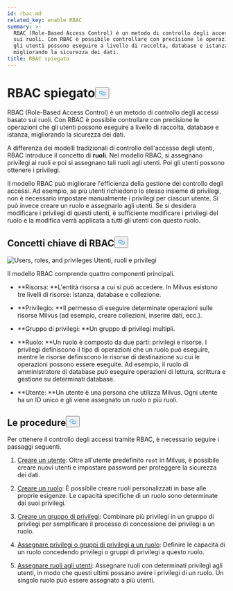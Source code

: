 ```yaml
---
id: rbac.md
related_key: enable RBAC
summary: >-
  RBAC (Role-Based Access Control) è un metodo di controllo degli accessi basato
  sui ruoli. Con RBAC è possibile controllare con precisione le operazioni che
  gli utenti possono eseguire a livello di raccolta, database e istanza,
  migliorando la sicurezza dei dati. 
title: RBAC spiegato
---
```

<h1 id="RBAC-Explained​" class="common-anchor-header">RBAC spiegato<button data-href="#RBAC-Explained​" class="anchor-icon" translate="no">
      <svg translate="no"
        aria-hidden="true"
        focusable="false"
        height="20"
        version="1.1"
        viewBox="0 0 16 16"
        width="16"
      >
        <path
          fill="#0092E4"
          fill-rule="evenodd"
          d="M4 9h1v1H4c-1.5 0-3-1.69-3-3.5S2.55 3 4 3h4c1.45 0 3 1.69 3 3.5 0 1.41-.91 2.72-2 3.25V8.59c.58-.45 1-1.27 1-2.09C10 5.22 8.98 4 8 4H4c-.98 0-2 1.22-2 2.5S3 9 4 9zm9-3h-1v1h1c1 0 2 1.22 2 2.5S13.98 12 13 12H9c-.98 0-2-1.22-2-2.5 0-.83.42-1.64 1-2.09V6.25c-1.09.53-2 1.84-2 3.25C6 11.31 7.55 13 9 13h4c1.45 0 3-1.69 3-3.5S14.5 6 13 6z"
        ></path>
      </svg>
    </button></h1><p>RBAC (Role-Based Access Control) è un metodo di controllo degli accessi basato sui ruoli. Con RBAC è possibile controllare con precisione le operazioni che gli utenti possono eseguire a livello di raccolta, database e istanza, migliorando la sicurezza dei dati. </p>
<p>A differenza dei modelli tradizionali di controllo dell'accesso degli utenti, RBAC introduce il concetto di <strong>ruoli</strong>. Nel modello RBAC, si assegnano privilegi ai ruoli e poi si assegnano tali ruoli agli utenti. Poi gli utenti possono ottenere i privilegi. </p>
<p>Il modello RBAC può migliorare l'efficienza della gestione del controllo degli accessi. Ad esempio, se più utenti richiedono lo stesso insieme di privilegi, non è necessario impostare manualmente i privilegi per ciascun utente. Si può invece creare un ruolo e assegnarlo agli utenti. Se si desidera modificare i privilegi di questi utenti, è sufficiente modificare i privilegi del ruolo e la modifica verrà applicata a tutti gli utenti con questo ruolo.</p>
<h2 id="RBAC-key-concepts​" class="common-anchor-header">Concetti chiave di RBAC<button data-href="#RBAC-key-concepts​" class="anchor-icon" translate="no">
      <svg translate="no"
        aria-hidden="true"
        focusable="false"
        height="20"
        version="1.1"
        viewBox="0 0 16 16"
        width="16"
      >
        <path
          fill="#0092E4"
          fill-rule="evenodd"
          d="M4 9h1v1H4c-1.5 0-3-1.69-3-3.5S2.55 3 4 3h4c1.45 0 3 1.69 3 3.5 0 1.41-.91 2.72-2 3.25V8.59c.58-.45 1-1.27 1-2.09C10 5.22 8.98 4 8 4H4c-.98 0-2 1.22-2 2.5S3 9 4 9zm9-3h-1v1h1c1 0 2 1.22 2 2.5S13.98 12 13 12H9c-.98 0-2-1.22-2-2.5 0-.83.42-1.64 1-2.09V6.25c-1.09.53-2 1.84-2 3.25C6 11.31 7.55 13 9 13h4c1.45 0 3-1.69 3-3.5S14.5 6 13 6z"
        ></path>
      </svg>
    </button></h2><p>
  
   <span class="img-wrapper"> <img translate="no" src="/docs/v2.5.x/assets/users_roles_privileges.png" alt="Users, roles, and privileges" class="doc-image" id="users,-roles,-and-privileges" />
   </span> <span class="img-wrapper"> <span>Utenti, ruoli e privilegi</span> </span></p>
<p>Il modello RBAC comprende quattro componenti principali.</p>
<ul>
<li><p>**Risorsa: **L'entità risorsa a cui si può accedere. In Milvus esistono tre livelli di risorse: istanza, database e collezione.</p></li>
<li><p>**Privilegio: **Il permesso di eseguire determinate operazioni sulle risorse Milvus (ad esempio, creare collezioni, inserire dati, ecc.). </p></li>
<li><p>**Gruppo di privilegi: **Un gruppo di privilegi multipli.</p></li>
<li><p>**Ruolo: **Un ruolo è composto da due parti: privilegi e risorse. I privilegi definiscono il tipo di operazioni che un ruolo può eseguire, mentre le risorse definiscono le risorse di destinazione su cui le operazioni possono essere eseguite. Ad esempio, il ruolo di amministratore di database può eseguire operazioni di lettura, scrittura e gestione su determinati database.</p></li>
<li><p>**Utente: **Un utente è una persona che utilizza Milvus. Ogni utente ha un ID unico e gli viene assegnato un ruolo o più ruoli. </p></li>
</ul>
<h2 id="Procedures​" class="common-anchor-header">Le procedure<button data-href="#Procedures​" class="anchor-icon" translate="no">
      <svg translate="no"
        aria-hidden="true"
        focusable="false"
        height="20"
        version="1.1"
        viewBox="0 0 16 16"
        width="16"
      >
        <path
          fill="#0092E4"
          fill-rule="evenodd"
          d="M4 9h1v1H4c-1.5 0-3-1.69-3-3.5S2.55 3 4 3h4c1.45 0 3 1.69 3 3.5 0 1.41-.91 2.72-2 3.25V8.59c.58-.45 1-1.27 1-2.09C10 5.22 8.98 4 8 4H4c-.98 0-2 1.22-2 2.5S3 9 4 9zm9-3h-1v1h1c1 0 2 1.22 2 2.5S13.98 12 13 12H9c-.98 0-2-1.22-2-2.5 0-.83.42-1.64 1-2.09V6.25c-1.09.53-2 1.84-2 3.25C6 11.31 7.55 13 9 13h4c1.45 0 3-1.69 3-3.5S14.5 6 13 6z"
        ></path>
      </svg>
    </button></h2><p>Per ottenere il controllo degli accessi tramite RBAC, è necessario seguire i passaggi seguenti.</p>
<ol>
<li><p><a href="/docs/it/users_and_roles.md#Create-a-user">Creare un utente</a>: Oltre all'utente predefinito <code translate="no">root</code> in Milvus, è possibile creare nuovi utenti e impostare password per proteggere la sicurezza dei dati.</p></li>
<li><p><a href="/docs/it/users_and_roles.md#Create-a-role">Creare un ruolo</a>: È possibile creare ruoli personalizzati in base alle proprie esigenze. Le capacità specifiche di un ruolo sono determinate dai suoi privilegi.</p></li>
<li><p><a href="/docs/it/privilege_group.md">Creare un gruppo di privilegi</a>: Combinare più privilegi in un gruppo di privilegi per semplificare il processo di concessione dei privilegi a un ruolo.</p></li>
<li><p><a href="/docs/it/grant_privileges.md">Assegnare privilegi o gruppi di privilegi a un ruolo</a>: Definire le capacità di un ruolo concedendo privilegi o gruppi di privilegi a questo ruolo. </p></li>
<li><p><a href="/docs/it/grant_roles.md">Assegnare ruoli agli utenti</a>: Assegnare ruoli con determinati privilegi agli utenti, in modo che questi ultimi possano avere i privilegi di un ruolo. Un singolo ruolo può essere assegnato a più utenti.</p></li>
</ol>
